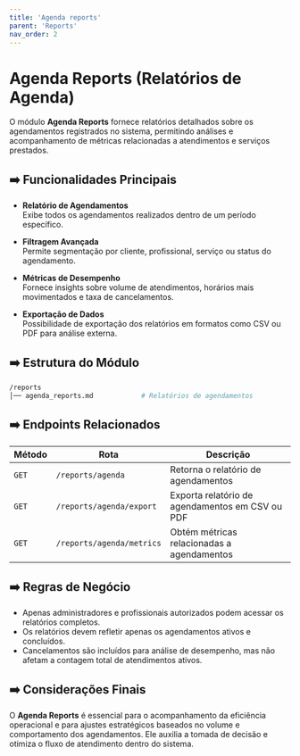```yaml
---
title: 'Agenda reports'
parent: 'Reports'
nav_order: 2
---
```


# Agenda Reports (Relatórios de Agenda)

O módulo **Agenda Reports** fornece relatórios detalhados sobre os agendamentos registrados no sistema, permitindo análises e acompanhamento de métricas relacionadas a atendimentos e serviços prestados.

## ➡️ Funcionalidades Principais

- **Relatório de Agendamentos**  
  Exibe todos os agendamentos realizados dentro de um período específico.

- **Filtragem Avançada**  
  Permite segmentação por cliente, profissional, serviço ou status do agendamento.

- **Métricas de Desempenho**  
  Fornece insights sobre volume de atendimentos, horários mais movimentados e taxa de cancelamentos.

- **Exportação de Dados**  
  Possibilidade de exportação dos relatórios em formatos como CSV ou PDF para análise externa.

## ➡️ Estrutura do Módulo

```bash
/reports
│── agenda_reports.md            # Relatórios de agendamentos
```

## ➡️ Endpoints Relacionados

| Método  | Rota                                   | Descrição |
|---------|--------------------------------------|----------------------------------|
| `GET`   | `/reports/agenda`                   | Retorna o relatório de agendamentos |
| `GET`   | `/reports/agenda/export`            | Exporta relatório de agendamentos em CSV ou PDF |
| `GET`   | `/reports/agenda/metrics`           | Obtém métricas relacionadas a agendamentos |

## ➡️ Regras de Negócio

- Apenas administradores e profissionais autorizados podem acessar os relatórios completos.
- Os relatórios devem refletir apenas os agendamentos ativos e concluídos.
- Cancelamentos são incluídos para análise de desempenho, mas não afetam a contagem total de atendimentos ativos.

## ➡️ Considerações Finais

O **Agenda Reports** é essencial para o acompanhamento da eficiência operacional e para ajustes estratégicos baseados no volume e comportamento dos agendamentos. Ele auxilia a tomada de decisão e otimiza o fluxo de atendimento dentro do sistema.

